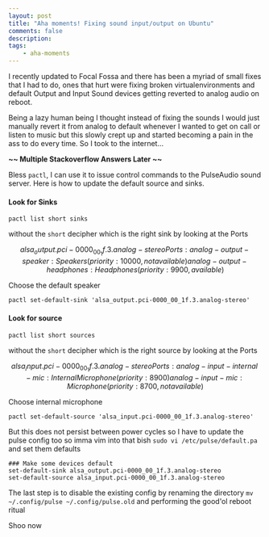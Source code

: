 ```yaml
---
layout: post
title: "Aha moments! Fixing sound input/output on Ubuntu"
comments: false
description: 
tags:
    - aha-moments
---
```


I recently updated to Focal Fossa and there has been a myriad of small fixes that I had to do, ones that hurt were fixing broken virtualenvironments and default Output and Input Sound devices getting reverted to analog audio on reboot.

Being a lazy human being I thought instead of fixing the sounds I would just manually revert it from analog to default whenever I wanted to get on call or listen to music but this slowly crept up and started becoming a pain in the ass to do every time. So I took to the internet...

**~~ Multiple Stackoverflow Answers Later ~~**

Bless `pactl`, I can use it to issue control commands to the PulseAudio sound server. Here is how to update the default source and sinks.

#### Look for Sinks

`pactl list short sinks`

without the `short` decipher which is the right sink 
by looking at the Ports

```math
alsa_output.pci-0000_00_1f.3.analog-stereo
Ports:
	analog-output-speaker: Speakers (priority: 10000, not available)
	analog-output-headphones: Headphones (priority: 9900, available)
```


Choose the default speaker

`pactl set-default-sink 'alsa_output.pci-0000_00_1f.3.analog-stereo' `


#### Look for source 

`pactl list short sources`

without the `short` decipher which is the right source
by looking at the Ports

```math
alsa_input.pci-0000_00_1f.3.analog-stereo
Ports:
	analog-input-internal-mic: Internal Microphone (priority: 8900)
	analog-input-mic: Microphone (priority: 8700, not available)
```

Choose internal microphone

`pactl set-default-source 'alsa_input.pci-0000_00_1f.3.analog-stereo' `


But this does not persist between power cycles so I have to update the pulse config too so imma vim into that bish `sudo vi /etc/pulse/default.pa` and set them defaults

```
### Make some devices default
set-default-sink alsa_output.pci-0000_00_1f.3.analog-stereo
set-default-source alsa_input.pci-0000_00_1f.3.analog-stereo
```

The last step is to disable the existing config by renaming the directory `mv ~/.config/pulse ~/.config/pulse.old` and performing the good'ol reboot ritual 

Shoo now